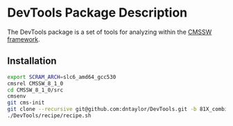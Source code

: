 DevTools Package Description
============================

The DevTools package is a set of tools for analyzing within
the [CMSSW framework](https://github.com/cms-sw/cmssw).

Installation
------------

```bash
export SCRAM_ARCH=slc6_amd64_gcc530
cmsrel CMSSW_8_1_0
cd CMSSW_8_1_0/src
cmsenv
git cms-init
git clone --recursive git@github.com:dntaylor/DevTools.git -b 81X_combine
./DevTools/recipe/recipe.sh
``` 
